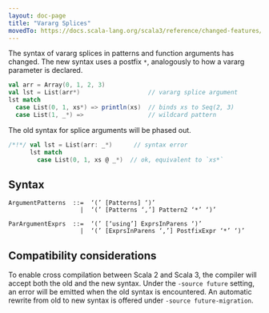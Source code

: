 ```yaml
---
layout: doc-page
title: "Vararg Splices"
movedTo: https://docs.scala-lang.org/scala3/reference/changed-features/vararg-splices.html
---
```


The syntax of vararg splices in patterns and function arguments has changed. The new syntax uses a postfix `*`,  analogously to how a vararg parameter is declared.

```scala
val arr = Array(0, 1, 2, 3)
val lst = List(arr*)                   // vararg splice argument
lst match
  case List(0, 1, xs*) => println(xs)  // binds xs to Seq(2, 3)
  case List(1, _*) =>                  // wildcard pattern
```

The old syntax for splice arguments will be phased out.

```scala
/*!*/ val lst = List(arr: _*)      // syntax error
      lst match
        case List(0, 1, xs @ _*)  // ok, equivalent to `xs*`
```

## Syntax

```
ArgumentPatterns  ::=  ‘(’ [Patterns] ‘)’
                    |  ‘(’ [Patterns ‘,’] Pattern2 ‘*’ ‘)’

ParArgumentExprs  ::=  ‘(’ [‘using’] ExprsInParens ‘)’
                    |  ‘(’ [ExprsInParens ‘,’] PostfixExpr ‘*’ ‘)’
```

## Compatibility considerations

To enable cross compilation between Scala 2 and Scala 3, the compiler will
accept both the old and the new syntax. Under the `-source future` setting, an error
will be emitted when the old syntax is encountered. An automatic rewrite from old
to new syntax is offered under `-source future-migration`.
